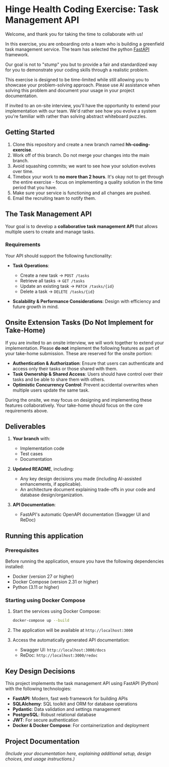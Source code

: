 # Hinge Health Coding Exercise: Task Management API

Welcome, and thank you for taking the time to collaborate with us!

In this exercise, you are onboarding onto a team who is building a greenfield task management service. The team has selected the python [FastAPI](https://fastapi.tiangolo.com/reference/) framework.

Our goal is not to "stump" you but to provide a fair and standardized way for you to demonstrate your coding skills through a realistic problem.

This exercise is designed to be time-limited while still allowing you to showcase your problem-solving approach. Please use AI assistance when solving this problem and document your usage in your project documentation.

If invited to an on-site interview, you'll have the opportunity to extend your implementation with our team. We'd rather see how you evolve a system you're familiar with rather than solving abstract whiteboard puzzles.

## Getting Started

1. Clone this repository and create a new branch named **hh-coding-exercise**.
2. Work off of this branch. Do not merge your changes into the main branch.
3. Avoid squashing commits; we want to see how your solution evolves over time.
4. Timebox your work to **no more than 2 hours**. It's okay not to get through the entire exercise - focus on implementing a quality solution in the time period that you have.
5. Make sure your service is functioning and all changes are pushed.
6. Email the recruiting team to notify them.

## The Task Management API

Your goal is to develop a **collaborative task management API** that allows multiple users to create and manage tasks.

### **Requirements**

Your API should support the following functionality:

- **Task Operations**:

  - Create a new task → `POST /tasks`
  - Retrieve all tasks → `GET /tasks`
  - Update an existing task → `PATCH /tasks/{id}`
  - Delete a task → `DELETE /tasks/{id}`

- **Scalability & Performance Considerations**: Design with efficiency and future growth in mind.

## Onsite Extension Tasks (Do Not Implement for Take-Home)

If you are invited to an onsite interview, we will work together to extend your implementation. Please **do not** implement the following features as part of your take-home submission. These are reserved for the onsite portion:

- **Authentication & Authorization**: Ensure that users can authenticate and access only their tasks or those shared with them.
- **Task Ownership & Shared Access**: Users should have control over their tasks and be able to share them with others.
- **Optimistic Concurrency Control**: Prevent accidental overwrites when multiple users update the same task.

During the onsite, we may focus on designing and implementing these features collaboratively. Your take-home should focus on the core requirements above.

## Deliverables

1. **Your branch** with:

   - Implementation code
   - Test cases
   - Documentation

2. **Updated README**, including:

   - Any key design decisions you made (including AI-assisted enhancements, if applicable).
   - An architecture document explaining trade-offs in your code and database design/organization.

3. **API Documentation**:
   - FastAPI's automatic OpenAPI documentation (Swagger UI and ReDoc)

## Running this application

### Prerequisites

Before running the application, ensure you have the following dependencies installed:

- Docker (version 27 or higher)
- Docker Compose (version 2.31 or higher)
- Python (3.11 or higher)

### Starting using Docker Compose

1. Start the services using Docker Compose:

   ```bash
   docker-compose up --build
   ```

2. The application will be available at `http://localhost:3000`
3. Access the automatically generated API documentation:
   - Swagger UI: `http://localhost:3000/docs`
   - ReDoc: `http://localhost:3000/redoc`

## Key Design Decisions

This project implements the task management API using FastAPI (Python) with the following technologies:

- **FastAPI**: Modern, fast web framework for building APIs
- **SQLAlchemy**: SQL toolkit and ORM for database operations
- **Pydantic**: Data validation and settings management
- **PostgreSQL**: Robust relational database
- **JWT**: For secure authentication
- **Docker & Docker Compose**: For containerization and deployment

## Project Documentation

_(Include your documentation here, explaining additional setup, design choices, and usage instructions.)_

